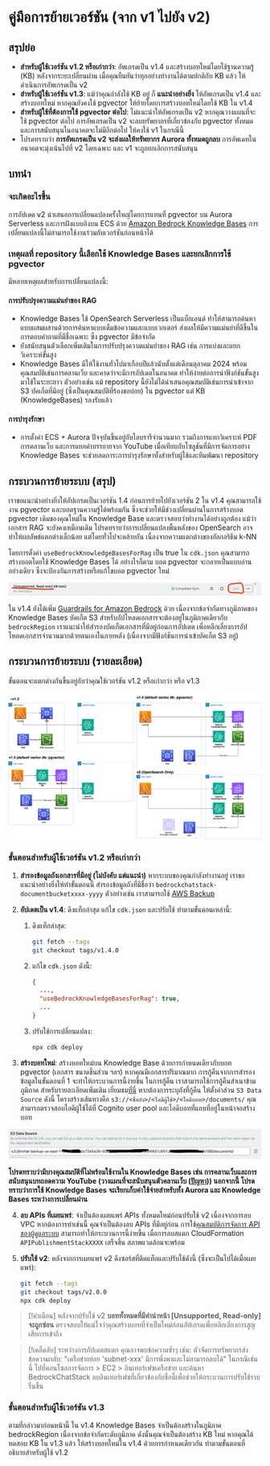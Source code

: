 # คู่มือการย้ายเวอร์ชัน (จาก v1 ไปยัง v2)

## สรุปย่อ

- **สำหรับผู้ใช้เวอร์ชัน v1.2 หรือเก่ากว่า**: อัพเกรดเป็น v1.4 และสร้างบอทใหม่โดยใช้ฐานความรู้ (KB) หลังจากระยะเปลี่ยนผ่าน เมื่อคุณยืนยันว่าทุกอย่างทำงานได้ตามปกติกับ KB แล้ว ให้ดำเนินการอัพเกรดเป็น v2
- **สำหรับผู้ใช้เวอร์ชัน v1.3**: แม้ว่าคุณกำลังใช้ KB อยู่ ก็ **แนะนำอย่างยิ่ง** ให้อัพเกรดเป็น v1.4 และสร้างบอทใหม่ หากคุณยังคงใช้ pgvector ให้ย้ายโดยการสร้างบอทใหม่โดยใช้ KB ใน v1.4
- **สำหรับผู้ใช้ที่ต้องการใช้ pgvector ต่อไป**: ไม่แนะนำให้อัพเกรดเป็น v2 หากคุณวางแผนที่จะใช้ pgvector ต่อไป การอัพเกรดเป็น v2 จะลบทรัพยากรที่เกี่ยวข้องกับ pgvector ทั้งหมด และการสนับสนุนในอนาคตจะไม่มีอีกต่อไป ให้คงใช้ v1 ในกรณีนี้
- โปรดทราบว่า **การอัพเกรดเป็น v2 จะส่งผลให้ทรัพยากร Aurora ทั้งหมดถูกลบ** การอัพเดทในอนาคตจะมุ่งเน้นไปที่ v2 โดยเฉพาะ และ v1 จะถูกยกเลิกการสนับสนุน

## บทนำ

### จะเกิดอะไรขึ้น

การอัปเดต v2 นำเสนอการเปลี่ยนแปลงครั้งใหญ่โดยการแทนที่ pgvector บน Aurora Serverless และการฝังแบบอิงบน ECS ด้วย [Amazon Bedrock Knowledge Bases](https://docs.aws.amazon.com/bedrock/latest/userguide/knowledge-base.html) การเปลี่ยนแปลงนี้ไม่สามารถใช้งานร่วมกับเวอร์ชันก่อนหน้าได้

### เหตุผลที่ repository นี้เลือกใช้ Knowledge Bases และยกเลิกการใช้ pgvector

มีหลายเหตุผลสำหรับการเปลี่ยนแปลงนี้:

#### การปรับปรุงความแม่นยำของ RAG

- Knowledge Bases ใช้ OpenSearch Serverless เป็นแบ็กเอนด์ ทำให้สามารถค้นหาแบบผสมผสานด้วยการค้นหาแบบเต็มข้อความและแบบเวกเตอร์ ส่งผลให้มีความแม่นยำที่ดีขึ้นในการตอบคำถามที่มีชื่อเฉพาะ ซึ่ง pgvector มีข้อจำกัด
- ยังสนับสนุนตัวเลือกเพิ่มเติมในการปรับปรุงความแม่นยำของ RAG เช่น การแบ่งและแยกวิเคราะห์ขั้นสูง
- Knowledge Bases มีให้ใช้งานทั่วไปมาเกือบปีแล้วนับตั้งแต่เดือนตุลาคม 2024 พร้อมคุณสมบัติเช่นการคลานเว็บ และคาดว่าจะมีการอัปเดตในอนาคต ทำให้ง่ายต่อการนำฟังก์ชันขั้นสูงมาใช้ในระยะยาว ตัวอย่างเช่น แม้ repository นี้ยังไม่ได้นำเสนอคุณสมบัติเช่นการนำเข้าจาก S3 บัคเก็ตที่มีอยู่ (ซึ่งเป็นคุณสมบัติที่ร้องขอบ่อย) ใน pgvector แต่ KB (KnowledgeBases) รองรับแล้ว

#### การบำรุงรักษา

- การตั้งค่า ECS + Aurora ปัจจุบันขึ้นอยู่กับไลบรารีจำนวนมาก รวมถึงการแยกวิเคราะห์ PDF การคลานเว็บ และการแยกคำบรรยายจาก YouTube เมื่อเทียบกับโซลูชันที่มีการจัดการอย่าง Knowledge Bases จะช่วยลดภาระการบำรุงรักษาทั้งสำหรับผู้ใช้และทีมพัฒนา repository

## กระบวนการย้ายระบบ (สรุป)

เราขอแนะนำอย่างยิ่งให้อัปเกรดเป็นเวอร์ชัน 1.4 ก่อนการย้ายไปยังเวอร์ชัน 2 ใน v1.4 คุณสามารถใช้งาน pgvector และบอตฐานความรู้ได้พร้อมกัน ซึ่งจะช่วยให้มีช่วงเปลี่ยนผ่านในการสร้างบอต pgvector เดิมของคุณใหม่ใน Knowledge Base และตรวจสอบว่าทำงานได้อย่างถูกต้อง แม้ว่าเอกสาร RAG จะยังคงเหมือนเดิม โปรดทราบว่าการเปลี่ยนแปลงพื้นหลังของ OpenSearch อาจทำให้ผลลัพธ์แตกต่างเล็กน้อย แต่โดยทั่วไปจะคล้ายกัน เนื่องจากความแตกต่างของอัลกอริธึม k-NN

โดยการตั้งค่า `useBedrockKnowledgeBasesForRag` เป็น true ใน `cdk.json` คุณสามารถสร้างบอตโดยใช้ Knowledge Bases ได้ อย่างไรก็ตาม บอต pgvector จะกลายเป็นแบบอ่านอย่างเดียว ซึ่งจะป้องกันการสร้างหรือแก้ไขบอต pgvector ใหม่

![](../imgs/v1_to_v2_readonly_bot.png)

ใน v1.4 ยังได้เพิ่ม [Guardrails for Amazon Bedrock](https://aws.amazon.com/jp/bedrock/guardrails/) ด้วย เนื่องจากข้อจำกัดทางภูมิภาคของ Knowledge Bases บัคเก็ต S3 สำหรับอัปโหลดเอกสารจะต้องอยู่ในภูมิภาคเดียวกับ `bedrockRegion` เราแนะนำให้สำรองบัคเก็ตเอกสารที่มีอยู่ก่อนการอัปเดต เพื่อหลีกเลี่ยงการอัปโหลดเอกสารจำนวนมากด้วยตนเองในภายหลัง (เนื่องจากมีฟังก์ชันการนำเข้าบัคเก็ต S3 อยู่)

## กระบวนการย้ายระบบ (รายละเอียด)

ขั้นตอนจะแตกต่างกันขึ้นอยู่กับว่าคุณใช้เวอร์ชัน v1.2 หรือเก่ากว่า หรือ v1.3

![](../imgs/v1_to_v2_arch.png)

### ขั้นตอนสำหรับผู้ใช้เวอร์ชัน v1.2 หรือเก่ากว่า

1. **สำรองข้อมูลถังเอกสารที่มีอยู่ (ไม่บังคับ แต่แนะนำ)** หากระบบของคุณกำลังทำงานอยู่ เราขอแนะนำอย่างยิ่งให้ทำขั้นตอนนี้ สำรองข้อมูลถังที่มีชื่อว่า `bedrockchatstack-documentbucketxxxx-yyyy` ตัวอย่างเช่น เราสามารถใช้ [AWS Backup](https://docs.aws.amazon.com/aws-backup/latest/devguide/s3-backups.html)

2. **อัปเดตเป็น v1.4**: ดึงแท็กล่าสุด แก้ไข `cdk.json` และปรับใช้ ทำตามขั้นตอนเหล่านี้:

   1. ดึงแท็กล่าสุด:
      ```bash
      git fetch --tags
      git checkout tags/v1.4.0
      ```
   2. แก้ไข `cdk.json` ดังนี้:
      ```json
      {
        ...,
        "useBedrockKnowledgeBasesForRag": true,
        ...
      }
      ```
   3. ปรับใช้การเปลี่ยนแปลง:
      ```bash
      npx cdk deploy
      ```

3. **สร้างบอทใหม่**: สร้างบอทใหม่บน Knowledge Base ด้วยการกำหนดเดียวกับบอท pgvector (เอกสาร ขนาดชิ้นส่วน ฯลฯ) หากคุณมีเอกสารปริมาณมาก การกู้คืนจากการสำรองข้อมูลในขั้นตอนที่ 1 จะทำให้กระบวนการนี้ง่ายขึ้น ในการกู้คืน เราสามารถใช้การกู้คืนสำเนาข้ามภูมิภาค สำหรับรายละเอียดเพิ่มเติม เยี่ยมชม[ที่นี่](https://docs.aws.amazon.com/aws-backup/latest/devguide/restoring-s3.html) หากต้องการระบุถังที่กู้คืน ให้ตั้งค่าส่วน `S3 Data Source` ดังนี้ โครงสร้างเส้นทางคือ `s3://<ชื่อถัง>/<ไอดีผู้ใช้>/<ไอดีบอท>/documents/` คุณสามารถตรวจสอบไอดีผู้ใช้ได้ที่ Cognito user pool และไอดีบอทที่แถบที่อยู่ในหน้าจอสร้างบอท

![](../imgs/v1_to_v2_KB_s3_source.png)

**โปรดทราบว่ามีบางคุณสมบัติที่ไม่พร้อมใช้งานใน Knowledge Bases เช่น การคลานเว็บและการสนับสนุนบทถอดความ YouTube (วางแผนที่จะสนับสนุนตัวคลานเว็บ ([ปัญหา](https://github.com/aws-samples/bedrock-claude-chat/issues/557))) นอกจากนี้ โปรดทราบว่าการใช้ Knowledge Bases จะเรียกเก็บค่าใช้จ่ายสำหรับทั้ง Aurora และ Knowledge Bases ระหว่างการเปลี่ยนผ่าน**

4. **ลบ APIs ที่เผยแพร่**: จำเป็นต้องเผยแพร่ APIs ทั้งหมดใหม่ก่อนปรับใช้ v2 เนื่องจากการลบ VPC หากต้องการทำเช่นนี้ คุณจำเป็นต้องลบ APIs ที่มีอยู่ก่อน การใช้[คุณสมบัติการจัดการ API ของผู้ดูแลระบบ](../ADMINISTRATOR_th-TH.md) สามารถทำให้กระบวนการนี้ง่ายขึ้น เมื่อการลบสแตก CloudFormation `APIPublishmentStackXXXX` เสร็จสิ้น สภาพแวดล้อมจะพร้อม

5. **ปรับใช้ v2**: หลังจากการเผยแพร่ v2 ดึงซอร์สที่ติดแท็กและปรับใช้ดังนี้ (ซึ่งจะเป็นไปได้เมื่อเผยแพร่):
   ```bash
   git fetch --tags
   git checkout tags/v2.0.0
   npx cdk deploy
   ```

> [!คำเตือน]
> หลังจากปรับใช้ v2 **บอททั้งหมดที่มีคำนำหน้า [Unsupported, Read-only] จะถูกซ่อน** ตรวจสอบให้แน่ใจว่าคุณสร้างบอทที่จำเป็นใหม่ก่อนอัปเกรดเพื่อหลีกเลี่ยงการสูญเสียการเข้าถึง

> [!เคล็ดลับ]
> ระหว่างการอัปเดตสแตก คุณอาจพบข้อความซ้ำๆ เช่น: ตัวจัดการทรัพยากรส่งข้อความกลับ: "เครือข่ายย่อย 'subnet-xxx' มีการพึ่งพาและไม่สามารถลบได้" ในกรณีเช่นนี้ ไปที่คอนโซลการจัดการ > EC2 > อินเทอร์เฟซเครือข่าย และค้นหา BedrockChatStack ลบอินเทอร์เฟซที่เกี่ยวข้องกับชื่อนี้เพื่อช่วยให้กระบวนการปรับใช้ราบรื่นขึ้น

### ขั้นตอนสำหรับผู้ใช้เวอร์ชัน v1.3

ตามที่กล่าวมาก่อนหน้านี้ ใน v1.4 Knowledge Bases จำเป็นต้องสร้างในภูมิภาค bedrockRegion เนื่องจากข้อจำกัดระดับภูมิภาค ดังนั้นคุณจำเป็นต้องสร้าง KB ใหม่ หากคุณได้ทดสอบ KB ใน v1.3 แล้ว ให้สร้างบอทใหม่ใน v1.4 ด้วยการกำหนดเดียวกัน ทำตามขั้นตอนที่อธิบายสำหรับผู้ใช้ v1.2
